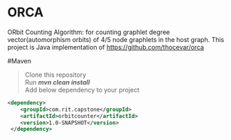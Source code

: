 # ORCA
ORbit Counting Algorithm: for counting graphlet degree vector(automorphism orbits) of 4/5 node graphlets in the host graph.
This project is Java implementation of https://github.com/thocevar/orca

#Maven
> Clone this repository  
> Run ***mvn clean install***  
> Add below dependency to your project  
```xml
<dependency>
    <groupId>com.rit.capstone</groupId>
    <artifactId>orbitcounter</artifactId>
    <version>1.0-SNAPSHOT</version>
 </dependency>
```
